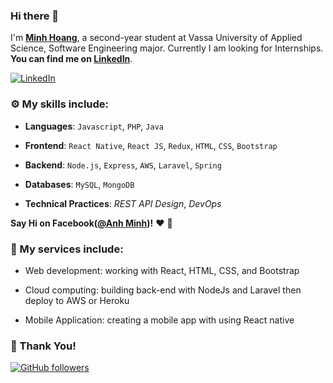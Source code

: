 ### Hi there 👋

I'm **[Minh Hoang](https://www.linkedin.com/in/minh-hoang-110510181/)**, a second-year student at Vassa University of Applied Science, Software Engineering major.
Currently I am looking for Internships. **You can find me on [LinkedIn](https://www.linkedin.com/in/minh-hoang-110510181/)**.

[![LinkedIn](https://img.shields.io/static/v1.svg?label=LinkedIn&message=@anhminh&logo=linkedin&style=flat&color=blue)](https://www.linkedin.com/in/minh-hoang-110510181/)

### :gear: My skills include:

- **Languages**: `Javascript`, `PHP`, `Java`

- **Frontend**: `React Native`, `React JS`, `Redux`, `HTML`, `CSS`, `Bootstrap`

- **Backend**: `Node.js`, `Express`, `AWS`, `Laravel`, `Spring`

- **Databases**: `MySQL`, `MongoDB`

- **Technical Practices**: _REST API Design_, _DevOps_

**Say Hi on Facebook([@Anh Minh](https://www.facebook.com/anhminh.hoang.560/))!** :heart: 💬

### :rocket: My services include:

- Web development: working with React, HTML, CSS, and Bootstrap

- Cloud computing: building back-end with NodeJs and Laravel then deploy to AWS or Heroku

- Mobile Application: creating a mobile app with using React native

### :hugs: Thank You!

[![GitHub followers](https://img.shields.io/github/followers/anhminh10a2hoa.svg?label=Follow%20@anhminh10a2hoa&style=social)](https://github.com/anhminh10a2hoa)
